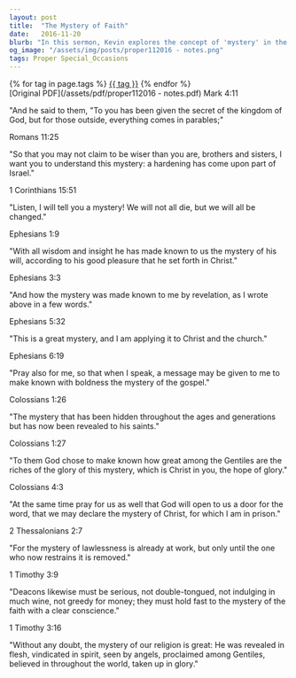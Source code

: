 ```yaml
---
layout: post
title:  "The Mystery of Faith"
date:   2016-11-20
blurb: "In this sermon, Kevin explores the concept of 'mystery' in the context of faith, drawing from various passages in the New Testament. He discusses how these mysteries, such as the mystery of lawlessness and the mystery of the gospel, are revealed to believers. The sermon emphasizes the importance of understanding and holding fast to these mysteries with a clear conscience."
og_image: "/assets/img/posts/proper112016 - notes.png"
tags: Proper Special_Occasions
---    
```

<div class="tag-pills">
    {% for tag in page.tags %}
    <a href="{{ site.baseurl }}/tag/{{ tag | slugify }}" class="tag-pill">{{ tag }}</a>
    {% endfor %}
</div>
[Original PDF](/assets/pdf/proper112016 - notes.pdf)
Mark 4:11

"And he said to them, "To you has been given the secret of the kingdom of God, but for those outside, everything comes in parables;"

Romans 11:25

"So that you may not claim to be wiser than you are, brothers and sisters, I want you to understand this mystery: a hardening has come upon part of Israel."

1 Corinthians 15:51

"Listen, I will tell you a mystery! We will not all die, but we will all be changed."

Ephesians 1:9

"With all wisdom and insight he has made known to us the mystery of his will, according to his good pleasure that he set forth in Christ."

Ephesians 3:3

"And how the mystery was made known to me by revelation, as I wrote above in a few words."

Ephesians 5:32

"This is a great mystery, and I am applying it to Christ and the church."

Ephesians 6:19

"Pray also for me, so that when I speak, a message may be given to me to make known with boldness the mystery of the gospel."

Colossians 1:26

"The mystery that has been hidden throughout the ages and generations but has now been revealed to his saints."

Colossians 1:27

"To them God chose to make known how great among the Gentiles are the riches of the glory of this mystery, which is Christ in you, the hope of glory."

Colossians 4:3

"At the same time pray for us as well that God will open to us a door for the word, that we may declare the mystery of Christ, for which I am in prison."

2 Thessalonians 2:7

"For the mystery of lawlessness is already at work, but only until the one who now restrains it is removed."

1 Timothy 3:9

"Deacons likewise must be serious, not double-tongued, not indulging in much wine, not greedy for money; they must hold fast to the mystery of the faith with a clear conscience."

1 Timothy 3:16

"Without any doubt, the mystery of our religion is great: He was revealed in flesh, vindicated in spirit, seen by angels, proclaimed among Gentiles, believed in throughout the world, taken up in glory."

